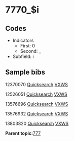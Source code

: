 # 7770\_$i

## Codes

-   Indicators
    -   First: 0
    -   Second: \_
-   Subfield: i

## Sample bibs

12370070 [Quicksearch](https://search.library.yale.edu/catalog/12370070) [VXWS](http://prodorbis.library.yale.edu:7014/vxws/GetHoldingsService?bibId=12370070)

12526051 [Quicksearch](https://search.library.yale.edu/catalog/12526051) [VXWS](http://prodorbis.library.yale.edu:7014/vxws/GetHoldingsService?bibId=12526051)

13576696 [Quicksearch](https://search.library.yale.edu/catalog/13576696) [VXWS](http://prodorbis.library.yale.edu:7014/vxws/GetHoldingsService?bibId=13576696)

13576932 [Quicksearch](https://search.library.yale.edu/catalog/13576932) [VXWS](http://prodorbis.library.yale.edu:7014/vxws/GetHoldingsService?bibId=13576932)

13803820 [Quicksearch](https://search.library.yale.edu/catalog/13803820) [VXWS](http://prodorbis.library.yale.edu:7014/vxws/GetHoldingsService?bibId=13803820)

**Parent topic:**[777](../../tags/777/777.md)


